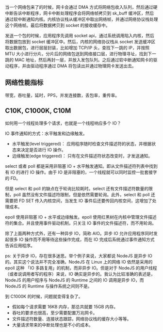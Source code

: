 当一个网络包来了的时候，网卡会通过 DMA 方式将网络包收入队列，然后通过硬中断告诉中断程序，网卡中断处理程序会将网络帧拷贝到 sk_buff 缓冲区，然后通过软中断通知内核。内核协议栈从缓冲区中取出网络帧，并通过网络协议栈处理这个网络帧。最后将数据拷贝到 socket 的接收缓存中。

发送一个包的时候，应用程序先调用 socket api，通过系统调用陷入内核，然后将数据包放到 socket 缓冲区中。然后，内核的网络协议栈从 socket 发送缓冲区取出数据包，进行层层封装，比如增加 TCP/IP 头，查找下一跳的 IP，并按照 MTU 大小进行分片。分片后的网络包送到网络接口层，进行物理寻址，找到下一跳的 MAC 地址，然后再封一层，并放入发包队列。之后通过软中断通知网卡的驱动程序，并由驱动程序通过 DMA 将包读出并通过物理网卡发送出去。

## 网络性能指标

带宽，吞吐量，延时，PPS，并发连接数，丢包率，重传率。

## C10K, C1000K, C10M

如何用一个线程处理多个请求，也就是一个线程响应多个 IO？

IO 事件通知的方式：水平触发和边缘触发。

- 水平触发(level triggered)： 应用程序随时检查文件描述符的状态，并根据状态来决定是否进行 IO 操作。
- 边缘触发(edge triggered)： 只有在文件描述符状态改变时，才发送通知。

select 或者 poll 都是采用非阻塞 IO + 水平触发通知。即从文件描述符列表中找到有 IO 的进行 IO 操作。由于 IO 是非阻塞的，一个线程就可以同时监控一批套接字的 FD。

但是 select 和 poll 的缺点在于轮询比较耗时。select 还有文件描述符数量的限制，poll 虽然没有文件描述符限制，但是依然需要轮询。此外，select 和 poll 还需要把 FD SET 传入内核空间，当发生 IO 事件后还要传回内核空间，这增加了处理成本。

epoll 使用非阻塞 IO + 水平或边缘触发。epoll 使用红黑树在内核中管理文件描述符的集合。并且使用事件驱动机制，只关注 IO 事件的文件描述符，而不用轮询。

除了上面两种方式外，还有一种异步 IO，简称 AIO。异步 IO 允许应用程序同时发起很多 IO 操作而不用等待这些操作完成，而在 IO 完成后系统通过事件通知方式告诉应用程序。

ps: 关于异步 IO，存在很多迷思。举个例子来说，大家都说 NodeJS 是异步 IO 的。其实这个说法并不完全准确，NodeJS 在 Linux 上的网络 IO 依然是采用的 epoll 这种 「IO 多路复用」的机制，而非异步 IO。但是对于 NodeJS 的用户线程（或者说调用者写的程序）来说，IO 确实是异步的。我认为比较准确的表述是，NodeJS 的用户程序与 NodeJS 的 Runtime 之间的 IO 调用是异步 IO，而 NodeJS 的 Runtime 与操作系统之间则不是。

到 C1000K 的时候，问题就变得复杂了。

- 假如每个请求需要 16KB 内存，那总共就要 15GB 内存。
- 吞吐的要求也很高，至少需要配置万兆网卡。
- 文件描述符数量、连接状态跟踪，网络协议栈的缓存大小等等。
- 大量请求带来的中断处理也是不小的成本。
